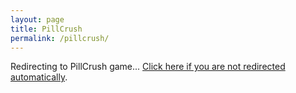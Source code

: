 ```yaml
---
layout: page
title: PillCrush
permalink: /pillcrush/
---
```


<script>
window.location.href = "/pillcrush/index.html";
</script>

<p>Redirecting to PillCrush game... <a href="/pillcrush/index.html">Click here if you are not redirected automatically</a>.</p>
